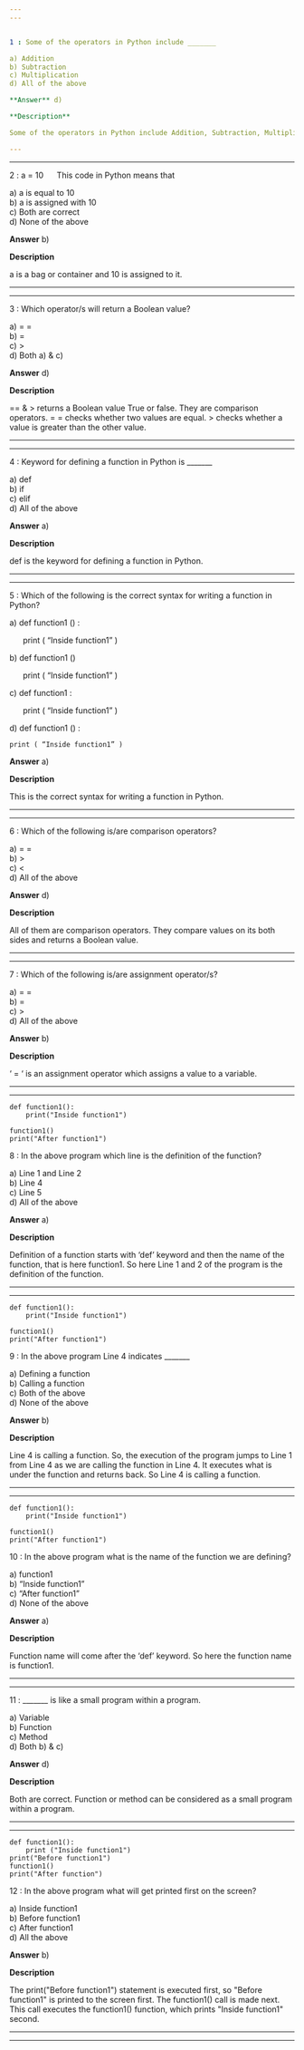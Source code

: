 ```yaml
---
---


1 : Some of the operators in Python include _______

a) Addition  
b) Subtraction  
c) Multiplication  
d) All of the above  

**Answer** d) 

**Description** 

Some of the operators in Python include Addition, Subtraction, Multiplication, Division etc.  

---
```

---


2 : a = 10      This code in Python means that

a) a is equal to 10  
b) a is assigned with 10  
c) Both are correct  
d) None of the above  

**Answer** b) 

**Description**

a is a bag or container and 10 is assigned to it.  

---
---


3 : Which operator/s will return a Boolean value?  

a) = =  
b) =  
c) >  
d) Both a) & c)  

**Answer** d) 

**Description**

== &amp; &gt; returns a Boolean value True or false. They are comparison operators. = = checks whether two values are equal. &gt; checks whether a value is greater than the other value.

---
---


4 : Keyword for defining a function in Python is _______  

a) def  
b) if  
c) elif  
d) All of the above  

**Answer** a) 

**Description**

def is the keyword for defining a function in Python.  

---
---


5 : Which of the following is the correct syntax for writing a function in Python?  

a)  def function1 () :

      print ( “Inside function1” )  


b)  def function1 ()

      print ( “Inside function1” )  



c)  def function1 :

      print ( “Inside function1” )  



d)  def function1 () :

    print ( “Inside function1” )    

**Answer** a) 

**Description**

This is the correct syntax for writing a function in Python.

---
---


6 : Which of the following is/are comparison operators?  

a) = =  
b) >  
c) <  
d) All of the above  

**Answer** d) 

**Description**

All of them are comparison operators. They compare values on its both sides and returns a Boolean value.  

---
---


7 : Which of the following is/are assignment operator/s?  

a) = =  
b) =  
c) >  
d) All of the above  

**Answer** b) 

**Description**

‘ = ‘ is an assignment operator which assigns a value to a variable.

---
---


```
def function1():
    print("Inside function1")

function1()
print("After function1")
```

8 : In the above program which line is the definition of the function?  

a) Line 1 and Line 2  
b) Line 4  
c) Line 5  
d) All of the above  

**Answer** a) 

**Description**

Definition of a function starts with ‘def’ keyword and then the name of the function, that is here function1. So here Line 1 and 2 of the program is the definition of the function.

---
---


```
def function1():
    print("Inside function1")

function1()
print("After function1")
```

9 : In the above program Line 4 indicates _______  

a) Defining a function  
b) Calling a function  
c) Both of the above  
d) None of the above  

**Answer** b) 

**Description**

Line 4 is calling a function. So, the execution of the program jumps to Line 1 from Line 4 as we are calling the function in Line 4. It executes what is under the function and returns back. So Line 4 is calling a function.  

---
---


```
def function1():
    print("Inside function1")

function1()
print("After function1")
```

10 : In the above program what is the  name of the function we are defining?  

a) function1  
b) “Inside function1”  
c) “After function1”  
d) None of the above  

**Answer** a) 

**Description**

Function name will come after the ‘def’ keyword. So here the function name is function1.  

---
---


11 : _______ is like a small program within a program.

a) Variable  
b) Function  
c) Method  
d) Both b) & c)  

**Answer** d) 

**Description**

Both are correct. Function or method can be considered as a small program within a program.  

---
---


```
def function1():
    print ("Inside function1")
print("Before function1")
function1()
print("After function")
```

12 : In the above program what will get printed first on the screen?  

a) Inside function1  
b) Before function1  
c) After function1  
d) All the above  

**Answer** b) 

**Description**

The print("Before function1") statement is executed first, so "Before function1" is printed to the screen first. The function1() call is made next. This call executes the function1() function, which prints "Inside function1" second.  

---
---






